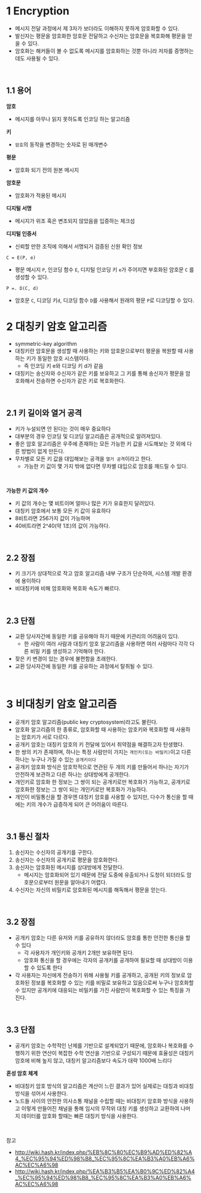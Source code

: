 # 1 Encryption

- 메시지 전달 과정에서 제 3자가 보더라도 이해하지 못하게 암호화할 수 있다.
- 발신자는 평문을 암호화한 암호문 전달하고 수신자는 암호문을 복호화해 평문을 얻을 수 있다.
- 암호화는 해커들이 볼 수 없도록 메시지를 암호화하는 것뿐 아니라 저자를 증명하는데도 사용될 수 있다.

<br>

## 1.1 용어

**암호**

- 메시지를 아무나 읽지 못하도록 인코딩 하는 알고리즘

**키**

- `암호`의 동작을 변경하는 숫자로 된 매개변수

**평문**

- 암호화 되기 전의 원본 메시지

**암호문**

- 암호화가 적용된 메시지

**디지털 서명**

- 메시지가 위조 혹은 변조되지 않았음을 입증하는 체크섬

**디지털 인증서**

- 신뢰할 만한 조직에 의해서 서명되거 검증된 신원 확인 정보



`C = E(P, e)`

- 평문 메시지 `P`, 인코딩 함수 `E`, 디지털 인코딩 키 `e`가 주어지면 부호화된 암호문 `C` 를 생성할 수 있다.

`P =. D(C, d)`

- 암호문 `C`, 디코딩 키`d`, 디코딩 함수 `D`를 사용해서 원래의 평문 `P`로 디코딩할 수 있다. 



# 2 대칭키 암호 알고리즘

- symmetric-key algorithm
- 대칭키란 암호문을 생성할 때 사용하는 키와 암호문으로부터 평문을 복원할 때 사용하는 키가 동일한 암호 시스템이다.
	- 즉 인코딩 키 e와 디코딩 키 d가 같음
- 대칭키는 송신자와 수신자가 같은 키를 보유하고 그 키를 통해 송신자가 평문을 암호화해서 전송하면 수신자가 같은 키로 복호화한다.

<br>

## 2.1 키 길이와 열거 공격

- 키가 누설되면 안 된다는 것이 매우 중요하다
- 대부분의 경우 인코딩 및 디코딩 알고리즘은 공개적으로 알려져있다.
- 좋은 암호 알고리즘은 우주에 존재하는 모든 가능한 키 값을 시도해보는 것 외에 다른 방법이 없게 만든다.
- 무차별로 모든 키 값을 대입해보는 공격을 `열거 공격`이라고 한다.
	- 가능한 키 값이 몇 가지 밖에 없다면 무차별 대입으로 암호를 깨드릴 수 있다.

<br>

**가능한 키 값의 개수**

- 키 값의 개수는 몇 비트이며 얼마나 많은 키가 유효한지 달려있다.
- 대칭키 암호에서 보통 모든 키 값이 유효하다
- 8비트라면 256가지 값이 가능하며
- 40비트라면 2^40(약 1조)의 값이 가능하다.

<br>

## 2.2 장점

- 키 크기가 상대적으로 작고 암호 알고리즘 내부 구조가 단순하여, 시스템 개발 환경에 용이하다
- 비대칭키에 비해 암호화와 복호화 속도가 빠르다.

<br>

## 2.3 단점

- 교환 당사자간에 동일한 키를 공유해야 하기 때문에 키관리의 어려움이 있다.
	- 한 사람이 여러 사람과 대칭키 암호 알고리즘을 사용하면 여러 사람마다 각각 다른 비밀 키를 생성하고 기억해야 한다.
- 잦은 키 변경이 있는 경우에 불편함을 초래한다.
- 교환 당사자간에 동일한 키를 공유하는 과정에서 탈취될 수 있다.

<br>

# 3 비대칭키 암호 알고리즘

- 공개키 암호 알고리즘(public key cryptosystem)라고도 불린다.
- 암호화 알고리즘의 한 종류로, 암호화할 때 사용하는 암호키와 복호화할 때 사용하는 암호키가 서로 다르다.
- 공개키 암호는 대칭키 암호의 키 전달에 있어서 취약점을 해결하고자 탄생했다.
- 한 쌍의 키가 존재하며, 하나는 특정 사람만이 가지는 `개인키(또는 비밀키)`이고 다른 하나는 누구나 가질 수 있는 `공개키이다`
- 공개키 암호화 방식은 암호학적으로 연관된 두 개의 키를 만들어서 하나는 자기가 안전하게 보관하고 다른 하나는 상대방에게 공개한다.
- 개인키로 암호화 한 정보는 그 쌍이 되는 공개키로만 복호화가 가능하고, 공개키로 암호화한 정보는 그 쌍이 되는 개인키로만 복호화가 가능하다. 
- 개인이 비밀통신을 할 경우엔 대칭키 암호를 사용할 수 있지만, 다수가 통신을 할 때에는 키의 개수가 급증하게 되어 큰 어려움이 따른다. 

<br>

## 3.1 통신 절차

1. 송신자는 수신자의 공개키를 구한다.
2. 송신자는 수신자의 공개키로 평문을 암호화한다.
3. 송신자는 암호화된 메시지를 상대방에게 전달한다. 
   * 메시지는 암호화되어 있기 때문에 전달 도중에 유출되거나 도청이 되더라도 암호문으로부터 원문을 알아내기 어렵다.
4. 수신자는 자신의 비밀키로 암호화된 메시지를 해독해서 평문을 얻는다.

<br>

## 3.2 장점

- 공개키 암호는 다른 유저와 키를 공유하지 않더라도 암호를 통한 안전한 통신을 할 수 있다
	- 각 사용자가 개인키와 공개키 2개만 보유하면 된다.
	- 암호화 통신을 할 경우에는 각자의 공개키를 공개하여 필요할 때 상대방이 이용할 수 있도록 한다
- 각 사용자는 자신에게 전송하기 위해 사용될 키를 공개하고, 공개된 키의 정보로 암호화된 정보를 복호화할 수 있는 키를 비밀로 보유하고 있음으로써 누구나 암호화할 수 있지만 공개키에 대응되는 비밀키를 가진 사람만이 복호화할 수 있는 특징을 가진다.

<br>

## 3.3 단점

- 공개키 암호는 수학적인 난제를 기반으로 설계되었기 때문에, 암호화나 복호화를 수행하기 위한 연산이 복잡한 수학 연산을 기반으로 구성되기 때문에 효율성은 대칭키 암호에 비해 높지 않고, 대칭키 알고리즘보다 속도가 대략 1000배 느리다



**혼성 암호 체계**

- 비대칭키 암호 방식의 알고리즘은 계산이 느린 결과가 있어 실제로는 대칭과 비대칭 방식을 섞어서 사용한다.
- 노드들 사이의 안전한 의사소통 채널을 수립할 때는 비대칭키 암호화 방식을 사용하고 이렇게 만들어진 채널을 통해 임시의 무작위 대칭 키를 생성하고 교환하여 나머지 데이터를 암호화 할때는 빠른 대칭키 방식을 사용한다.

<br>

참고

- http://wiki.hash.kr/index.php/%EB%8C%80%EC%B9%AD%ED%82%A4_%EC%95%94%ED%98%B8_%EC%95%8C%EA%B3%A0%EB%A6%AC%EC%A6%98
- http://wiki.hash.kr/index.php/%EA%B3%B5%EA%B0%9C%ED%82%A4_%EC%95%94%ED%98%B8_%EC%95%8C%EA%B3%A0%EB%A6%AC%EC%A6%98
